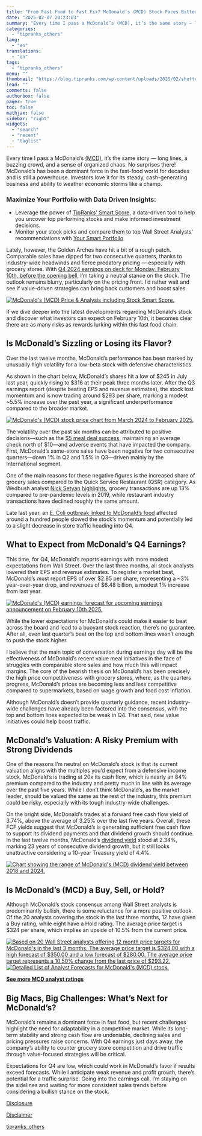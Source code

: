 ```yaml
---
title: "From Fast Food to Fast Fix? McDonald’s (MCD) Stock Faces Bitter Q4 Earnings Taste Test"
date: "2025-02-07 20:23:03"
summary: "Every time I pass a McDonald’s (MCD), it’s the same story — long lines, a buzzing crowd, and a sense of organized chaos. No surprises there! McDonald’s has been a dominant force in the fast-food world for decades and is still a powerhouse. Investors love it for its steady, cash-generating..."
categories:
  - "tipranks_others"
lang:
  - "en"
translations:
  - "en"
tags:
  - "tipranks_others"
menu: ""
thumbnail: "https://blog.tipranks.com/wp-content/uploads/2025/02/shutterstock_2379030785-750x406.jpg"
lead: ""
comments: false
authorbox: false
pager: true
toc: false
mathjax: false
sidebar: "right"
widgets:
  - "search"
  - "recent"
  - "taglist"
---
```


Every time I pass a McDonald’s [(MCD)](https://www.tipranks.com/stocks/mcd), it’s the same story — long lines, a buzzing crowd, and a sense of organized chaos. No surprises there! McDonald’s has been a dominant force in the fast-food world for decades and is still a powerhouse. Investors love it for its steady, cash-generating business and ability to weather economic storms like a champ.

### Maximize Your Portfolio with Data Driven Insights:

* Leverage the power of [TipRanks' Smart Score](https://www.tipranks.com/screener/top-smart-score-stocks), a data-driven tool to help you uncover top performing stocks and make informed investment decisions.
* Monitor your stock picks and compare them to top Wall Street Analysts' recommendations with  [Your Smart Portfolio](https://www.tipranks.com/smart-portfolio/holdings)

Lately, however, the Golden Arches have hit a bit of a rough patch. Comparable sales have dipped for two consecutive quarters, thanks to industry-wide headwinds and fierce predatory pricing — especially with grocery stores. With [Q4 2024 earnings on deck for Monday, February 10th, before the opening bell](https://www.tipranks.com/stocks/mcd/earnings), I’m taking a neutral stance on the stock. The outlook remains blurry, particularly on the pricing front. I’d rather wait and see if value-driven strategies can bring back customers and boost sales.

[![McDonald's (MCD) Price & Analysis including Stock Smart Score.](https://blog.tipranks.com/wp-content/uploads/2025/02/MCD4-1024x513.jpg)](https://www.tipranks.com/stocks/mcd)

If we dive deeper into the latest developments regarding McDonald’s stock and discover what investors can expect on February 10th, it becomes clear there are as many risks as rewards lurking within this fast food chain.

**Is McDonald’s Sizzling or Losing its Flavor?**
------------------------------------------------

Over the last twelve months, McDonald’s performance has been marked by unusually high volatility for a low-beta stock with defensive characteristics.

As shown in the chart below, McDonald’s shares hit a low of $245 in July last year, quickly rising to $316 at their peak three months later. After the Q3 earnings report (despite beating EPS and revenue estimates), the stock lost momentum and is now trading around $293 per share, marking a modest ~5.5% increase over the past year, a significant underperformance compared to the broader market.

[![McDonald's (MCD) stock price chart from March 2024 to February 2025.](https://blog.tipranks.com/wp-content/uploads/2025/02/MCD6.jpg)](https://www.tipranks.com/stocks/mcd)

The volatility over the past six months can be attributed to positive decisions—such as the [$5 meal deal success](https://www.tipranks.com/news/mcdonalds-teams-up-with-coca-cola-on-5-meal-deal-campaign), maintaining an average check north of $10—and adverse events that have impacted the company. First, McDonald’s same-store sales have been negative for two consecutive quarters—down 1% in Q2 and 1.5% in Q3—driven mainly by the International segment.

One of the main reasons for these negative figures is the increased share of grocery sales compared to the Quick Service Restaurant (QSR) category. As Wedbush analyst [Nick Setyan](https://www.tipranks.com/experts/analysts/nick-setyan) [highlights](https://www.youtube.com/watch?v=cvUGGTYYoJ4), grocery transactions are up 13% compared to pre-pandemic levels in 2019, while restaurant industry transactions have declined roughly the same amount.

Late last year, an [E. Coli outbreak linked to McDonald’s food](https://www.tipranks.com/news/mcdonalds-stock-tumbles-on-e-coli-outbreak-analysts-debate-the-implication) affected around a hundred people slowed the stock’s momentum and potentially led to a slight decrease in store traffic heading into Q4.

**What to Expect from McDonald’s Q4 Earnings?**
-----------------------------------------------

This time, for Q4, McDonald’s reports earnings with more modest expectations from Wall Street. Over the last three months, all stock analysts lowered their EPS and revenue estimates. To register a market beat, McDonald’s must report EPS of over $2.85 per share, representing a ~3% year-over-year drop, and revenues of $6.48 billion, a modest 1% increase from last year.

[![McDonald's (MCD) earnings forecast for upcoming earnings announcement on February 10th 2025.](https://blog.tipranks.com/wp-content/uploads/2025/02/Image-06-02-25-at-10.37-1-1024x468.jpeg)](https://www.tipranks.com/stocks/mcd/forecast)

While the lower expectations for McDonald’s could make it easier to beat across the board and lead to a buoyant stock reaction, there’s no guarantee. After all, even last quarter’s beat on the top and bottom lines wasn’t enough to push the stock higher.

I believe that the main topic of conversation during earnings day will be the effectiveness of McDonald’s recent value meal initiatives in the face of struggles with comparable store sales and how much this will impact margins. The core of the bearish thesis on McDonald’s has been precisely the high price competitiveness with grocery stores, where, as the quarters progress, McDonald’s prices are becoming less and less competitive compared to supermarkets, based on wage growth and food cost inflation.

Although McDonald’s doesn’t provide quarterly guidance, recent industry-wide challenges have already been factored into the consensus, with the top and bottom lines expected to be weak in Q4. That said, new value initiatives could help boost traffic.

**McDonald’s Valuation: A Risky Premium with Strong Dividends**
---------------------------------------------------------------

One of the reasons I’m neutral on McDonald’s stock is that its current valuation aligns with the multiples you’d expect from a defensive income stock. McDonald’s is trading at 20x its cash flow, which is nearly an 84% premium compared to the industry and pretty much in line with its average over the past five years. While I don’t think McDonald’s, as the market leader, should be valued the same as the rest of the industry, this premium could be risky, especially with its tough industry-wide challenges.

On the bright side, McDonald’s trades at a forward free cash flow yield of 3.74%, above the average of 3.25% over the last five years. Overall, these FCF yields suggest that McDonald’s is generating sufficient free cash flow to support its dividend payments and that dividend growth should continue. In the last twelve months, McDonald’s [dividend yield](https://www.tipranks.com/stocks/mcd/dividends) stood at 2.34%, marking 23 years of consecutive dividend growth, but it still looks unattractive considering a 10-year Treasury yield of 4.4%.

[![Chart showing the range of McDonald's (MCD) dividend yield between 2018 and 2024.](https://blog.tipranks.com/wp-content/uploads/2025/02/Image-06-02-25-at-10.38-1024x351.jpeg)](https://www.tipranks.com/stocks/mcd/dividends)

**Is McDonald’s (MCD) a Buy, Sell, or Hold?**
---------------------------------------------

Although McDonald’s stock consensus among Wall Street analysts is predominantly bullish, there is some reluctance for a more positive outlook. Of the 20 analysts covering the stock in the last three months, 12 have given a Buy rating, while eight have a Hold rating. The average price target is $324 per share, which implies an upside of 10.5% from the current price.

[![Based on 20 Wall Street analysts offering 12 month price targets for McDonald's in the last 3 months. The average price target is $324.00 with a high forecast of $350.00 and a low forecast of $280.00. The average price target represents a 10.50% change from the last price of $293.22.](https://blog.tipranks.com/wp-content/uploads/2025/02/MCD2-1024x351.jpg)](https://www.tipranks.com/stocks/mcd/forecast)
[![Detailed List of Analyst Forecasts​ for McDonald's (MCD) stock.](https://blog.tipranks.com/wp-content/uploads/2025/02/MCD3-1024x270.jpg)](https://www.tipranks.com/stocks/mcd/forecast)

**[See more MCD analyst ratings](https://www.tipranks.com/stocks/mcd/forecast)**

**Big Macs, Big Challenges: What’s Next for McDonald’s?**
---------------------------------------------------------

McDonald’s remains a dominant force in fast food, but recent challenges highlight the need for adaptability in a competitive market. While its long-term stability and strong cash flow are undeniable, declining sales and pricing pressures raise concerns. With Q4 earnings just days away, the company’s ability to counter grocery store competition and drive traffic through value-focused strategies will be critical.

Expectations for Q4 are low, which could work in McDonald’s favor if results exceed forecasts. While I anticipate weak revenue and profit growth, there’s potential for a traffic surprise. Going into the earnings call, I’m staying on the sidelines and waiting for more consistent sales trends before considering a bullish stance on the stock.

[Disclosure](https://www.tipranks.com/legal/disclosure-1)

[Disclaimer](https://www.tipranks.com/legal/disclaimer)

[tipranks_others](https://www.tipranks.com/news/from-fast-food-to-fast-fix-mcdonalds-mcd-stock-faces-bitter-q4-earnings-taste-test)
